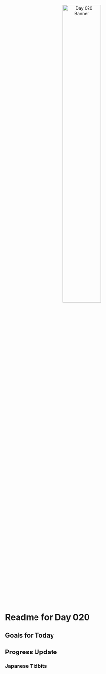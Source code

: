 <div align="center">
 <img src="../..Images/image_020.jpg" alt="Day 020 Banner" width="50%">
</div>

# Readme for Day 020

## Goals for Today

## Progress Update

### Japanese Tidbits

